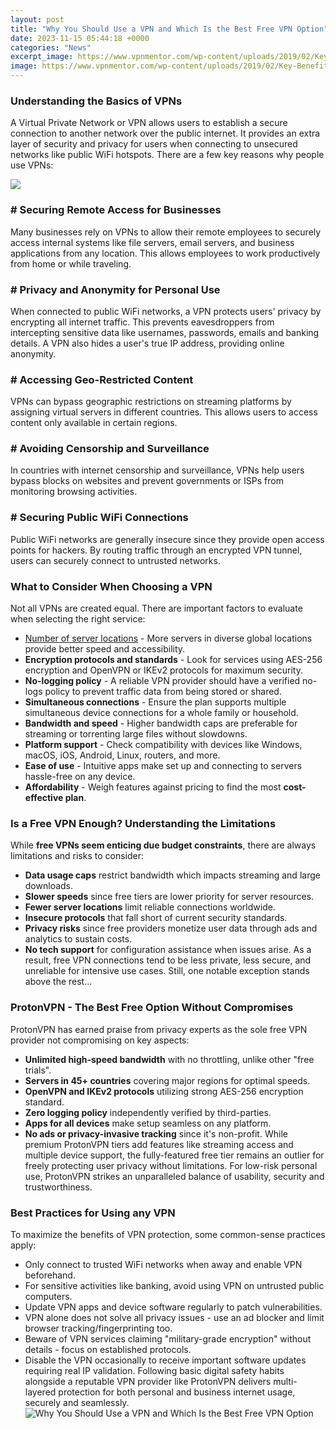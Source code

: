 ```yaml
---
layout: post
title: "Why You Should Use a VPN and Which Is the Best Free VPN Option"
date: 2023-11-15 05:44:18 +0000
categories: "News"
excerpt_image: https://www.vpnmentor.com/wp-content/uploads/2019/02/Key-Benefits-of-VPNs-01.jpg
image: https://www.vpnmentor.com/wp-content/uploads/2019/02/Key-Benefits-of-VPNs-01.jpg
---
```


### Understanding the Basics of VPNs
A Virtual Private Network or VPN allows users to establish a secure connection to another network over the public internet. It provides an extra layer of security and privacy for users when connecting to unsecured networks like public WiFi hotspots. 
There are a few key reasons why people use VPNs:

![](https://the-bestvpn.com/wp-content/uploads/2019/07/1-Why_Should_I_Use_VPN-768x1687.png)
### # Securing Remote Access for Businesses
Many businesses rely on VPNs to allow their remote employees to securely access internal systems like file servers, email servers, and business applications from any location. This allows employees to work productively from home or while traveling.
### # Privacy and Anonymity for Personal Use 
When connected to public WiFi networks, a VPN protects users' privacy by encrypting all internet traffic. This prevents eavesdroppers from intercepting sensitive data like usernames, passwords, emails and banking details. A VPN also hides a user's true IP address, providing online anonymity.
### # Accessing Geo-Restricted Content
VPNs can bypass geographic restrictions on streaming platforms by assigning virtual servers in different countries. This allows users to access content only available in certain regions.
### # Avoiding Censorship and Surveillance
In countries with internet censorship and surveillance, VPNs help users bypass blocks on websites and prevent governments or ISPs from monitoring browsing activities.
### # Securing Public WiFi Connections
Public WiFi networks are generally insecure since they provide open access points for hackers. By routing traffic through an encrypted VPN tunnel, users can securely connect to untrusted networks.
### What to Consider When Choosing a VPN
Not all VPNs are created equal. There are important factors to evaluate when selecting the right service:
- [Number of server locations](https://yt.io.vn/collection/alameda) - More servers in diverse global locations provide better speed and accessibility.
- **Encryption protocols and standards** - Look for services using AES-256 encryption and OpenVPN or IKEv2 protocols for maximum security. 
- **No-logging policy** - A reliable VPN provider should have a verified no-logs policy to prevent traffic data from being stored or shared. 
- **Simultaneous connections** - Ensure the plan supports multiple simultaneous device connections for a whole family or household. 
- **Bandwidth and speed** - Higher bandwidth caps are preferable for streaming or torrenting large files without slowdowns. 
- **Platform support** - Check compatibility with devices like Windows, macOS, iOS, Android, Linux, routers, and more. 
- **Ease of use** - Intuitive apps make set up and connecting to servers hassle-free on any device.
- **Affordability** - Weigh features against pricing to find the most **cost-effective plan**.
### Is a Free VPN Enough? Understanding the Limitations
While **free VPNs seem enticing due budget constraints**, there are always limitations and risks to consider:
- **Data usage caps** restrict bandwidth which impacts streaming and large downloads.   
- **Slower speeds** since free tiers are lower priority for server resources.
- **Fewer server locations** limit reliable connections worldwide.
- **Insecure protocols** that fall short of current security standards. 
- **Privacy risks** since free providers monetize user data through ads and analytics to sustain costs.
- **No tech support** for configuration assistance when issues arise.
As a result, free VPN connections tend to be less private, less secure, and unreliable for intensive use cases. Still, one notable exception stands above the rest...
### ProtonVPN - The Best Free Option Without Compromises
ProtonVPN has earned praise from privacy experts as the sole free VPN provider not compromising on key aspects:
- **Unlimited high-speed bandwidth** with no throttling, unlike other "free trials". 
- **Servers in 45+ countries** covering major regions for optimal speeds. 
- **OpenVPN and IKEv2 protocols** utilizing strong AES-256 encryption standard.
- **Zero logging policy** independently verified by third-parties.  
- **Apps for all devices** make setup seamless on any platform.
- **No ads or privacy-invasive tracking** since it's non-profit.
While premium ProtonVPN tiers add features like streaming access and multiple device support, the fully-featured free tier remains an outlier for freely protecting user privacy without limitations. For low-risk personal use, ProtonVPN strikes an unparalleled balance of usability, security and trustworthiness.
### Best Practices for Using any VPN
To maximize the benefits of VPN protection, some common-sense practices apply: 
- Only connect to trusted WiFi networks when away and enable VPN beforehand. 
- For sensitive activities like banking, avoid using VPN on untrusted public computers.
- Update VPN apps and device software regularly to patch vulnerabilities.
- VPN alone does not solve all privacy issues - use an ad blocker and limit browser tracking/fingerprinting too.
- Beware of VPN services claiming "military-grade encryption" without details - focus on established protocols.
- Disable the VPN occasionally to receive important software updates requiring real IP validation.
Following basic digital safety habits alongside a reputable VPN provider like ProtonVPN delivers multi-layered protection for both personal and business internet usage, securely and seamlessly.
![Why You Should Use a VPN and Which Is the Best Free VPN Option](https://www.vpnmentor.com/wp-content/uploads/2019/02/Key-Benefits-of-VPNs-01.jpg)